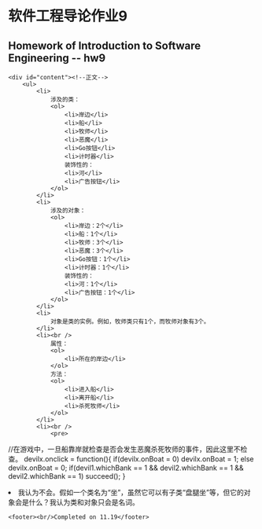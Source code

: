 <!DOCTYPE html>
<html lang="en">

<head>
	<meta charset="utf-8" />
	<title>作业9</title>
	<link type="text/css" href="homework.css" rel="stylesheet" media="screen" />
</head>

<body>
	<div id="banner"> <!--顶上的深色标语-->
		<h1>软件工程导论作业9</h1>
		<h2>Homework of Introduction to Software Engineering -- hw9</h2>
	</div>

	<div id="content"><!--正文-->
		<ul>
			<li>
				涉及的类：
				<ol>
					<li>岸边</li>
					<li>船</li>
					<li>牧师</li>
					<li>恶魔</li>
					<li>Go按钮</li>
					<li>计时器</li>
					装饰性的：
					<li>河</li>
					<li>广告按钮</li>
				</ol>
			</li>
			<li>
				涉及的对象：
				<ol>
					<li>岸边：2个</li>
					<li>船：1个</li>
					<li>牧师：3个</li>
					<li>恶魔：3个</li>
					<li>Go按钮：1个</li>
					<li>计时器：1个</li>
					装饰性的：
					<li>河：1个</li>
					<li>广告按钮：1个</li>
				</ol>
			</li>
			<li>
				对象是类的实例。例如，牧师类只有1个，而牧师对象有3个。
			</li>
			<li><br />
				属性：
				<ol>
					<li>所在的岸边</li>
				</ol>
				方法：
				<ol>
					<li>进入船</li>
					<li>离开船</li>
					<li>杀死牧师</li>
				</ol>
			</li>
			<li><br />
				<pre>
//在游戏中，一旦船靠岸就检查是否会发生恶魔杀死牧师的事件，因此这里不检查。
devilx.onclick = function(){
	if(devilx.onBoat = 0)
		devilx.onBoat = 1;
	else
		devilx.onBoat = 0;
	if(devil1.whichBank == 1 && devil2.whichBank == 1 && devil2.whichBank == 1)
		succeed();
}
				</pre>
			</li>
			<li>
				我认为不会。假如一个类名为“坐”，虽然它可以有子类“盘腿坐”等，但它的对象会是什么？我认为类和对象只会是名词。
			</li>
		</ul>
	</div><!--正文-->

	<footer><br/>Completed on 11.19</footer>
</body>
</html>
